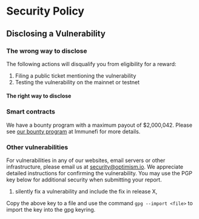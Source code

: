# Security Policy

## Disclosing a Vulnerability

### The wrong way to disclose

The following actions will disqualify you from eligibility for a reward:

1. Filing a public ticket mentioning the vulnerability
2. Testing the vulnerability on the mainnet or testnet

#### The right way to disclose

### Smart contracts

We have a bounty program with a maximum payout of $2,000,042. Please see [our bounty program](https://immunefi.com/bounty/optimism/) at Immunefi for more details.

### Other vulnerabilities

For vulnerabilities in any of our websites, email servers or other infrastructure, please email us at [security@optimism.io](mailto:security@optimism.io). We appreciate detailed instructions for confirming the vulnerability. You may use the PGP key below for additional security when submitting your report.





1. silently fix a vulnerability and include the fix in release X,

Copy the above key to a file and use the command `gpg --import <file>` to import the key into the gpg keyring.
